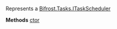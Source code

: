 Represents a [Bifrost.Tasks.ITaskScheduler](Bifrost.Tasks.ITaskScheduler)

**Methods**
[ctor](Bifrost.Tasks.TaskScheduler.ctor)
